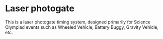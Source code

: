 # Laser photogate

This is a laser photogate timing system, designed primarily for Science Olympiad events such as Wheeled Vehicle, Battery Buggy, Gravity Vehicle, etc.